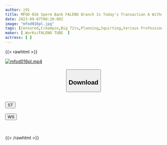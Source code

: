```yaml
---
author: j91
title: MFOD-016 Sperm Bank FALENO Branch Is Today's Transaction A Withdrawal (squirting)? Is It A Deposit Of Sperm (creampie)? ? Life Support For Your Testicles! !
date: 2023-09-07T00:20:00Z
image: "mfod016pl.jpg"
tags: [Censored,Creampie,Big Tits,Planning,Squirting,Various Professions,4HR+	]
maker: [.WorKs/FALENO TUBE  ]
actress: [ ]
---
```



{{< rawhtml >}}

<div class="video" data-videoid="dpaJoYP49pfk4PK">
    <a href="javascript:;">
        <img src="https://my.j91.asia/posts/mfod016pl/mfod016pl.jpg" width="WIDTH" height="HEIGHT" alt="mfod016pl.mp4" loading="lazy">
    </a>
</div>

<script type="text/javascript" src="https://j91.asia/asset/on-demand-st.js"></script>

<br>
  <link rel="stylesheet" href="https://j91.asia/asset/bs5.css">
  
  <center>
  <button class="btn btn-primary" type="button" data-bs-toggle="collapse" data-bs-target=".multi-collapse" aria-expanded="false" aria-controls="multiCollapseExample1 multiCollapseExample2"><h2>Download</h2></button></center>
</p>
<div class="row">
  <div class="col">
    <div class="collapse multi-collapse" id="multiCollapseExample1">
      <div class="card card-body">
	      	      <br>
<div class="buttons">  
<a href="https://streamtape.to/v/dpaJoYP49pfk4PK"><button class="btn-hover color-3"><i class="fa fa-download"></i> ST</button></a></div>
    </div>
  </div>
</div>
  <div class="col">
    <div class="collapse multi-collapse" id="multiCollapseExample2">
      <div class="card card-body">
	      <br>
<div class="buttons">
    <a href="https://wolfstream.tv/60m9cddhc0j3"><button class="btn-hover color-9"><i class="fa fa-download"></i> WS</button></a></div>
<br><br>
      </div>
    </div>
  </div>
</div>

{{< /rawhtml >}}